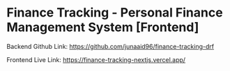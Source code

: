 # Finance Tracking - Personal Finance Management System [Frontend]

Backend Github Link: https://github.com/junaaid96/finance-tracking-drf

Frontend Live Link: https://finance-tracking-nextjs.vercel.app/